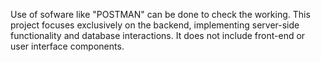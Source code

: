 Use of sofware like "POSTMAN" can be done to check the working.
This project focuses exclusively on the backend, implementing server-side functionality and database interactions.
It does not include front-end or user interface components.
